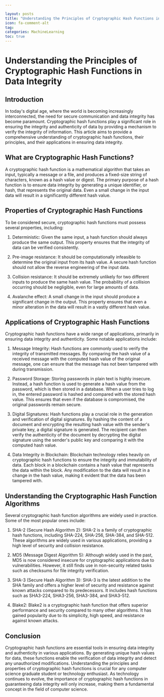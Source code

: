 ```yaml
---

layout: posts
title: "Understanding the Principles of Cryptographic Hash Functions in Data Integrity"
icon: fa-comment-alt
tag:      
categories: MachineLearning
toc: true
---
```




# Understanding the Principles of Cryptographic Hash Functions in Data Integrity

## Introduction

In today's digital age, where the world is becoming increasingly interconnected, the need for secure communication and data integrity has become paramount. Cryptographic hash functions play a significant role in ensuring the integrity and authenticity of data by providing a mechanism to verify the integrity of information. This article aims to provide a comprehensive understanding of cryptographic hash functions, their principles, and their applications in ensuring data integrity.

## What are Cryptographic Hash Functions?

A cryptographic hash function is a mathematical algorithm that takes an input, typically a message or a file, and produces a fixed-size string of characters, known as a hash value or digest. The primary purpose of a hash function is to ensure data integrity by generating a unique identifier, or hash, that represents the original data. Even a small change in the input data will result in a significantly different hash value.

## Properties of Cryptographic Hash Functions

To be considered secure, cryptographic hash functions must possess several properties, including:

1. Deterministic: Given the same input, a hash function should always produce the same output. This property ensures that the integrity of data can be verified consistently.

2. Pre-image resistance: It should be computationally infeasible to determine the original input from its hash value. A secure hash function should not allow the reverse engineering of the input data.

3. Collision resistance: It should be extremely unlikely for two different inputs to produce the same hash value. The probability of a collision occurring should be negligible, even for large amounts of data.

4. Avalanche effect: A small change in the input should produce a significant change in the output. This property ensures that even a minor alteration in the data will result in a vastly different hash value.

## Applications of Cryptographic Hash Functions

Cryptographic hash functions have a wide range of applications, primarily in ensuring data integrity and authenticity. Some notable applications include:

1. Message Integrity: Hash functions are commonly used to verify the integrity of transmitted messages. By comparing the hash value of a received message with the computed hash value of the original message, one can ensure that the message has not been tampered with during transmission.

2. Password Storage: Storing passwords in plain text is highly insecure. Instead, a hash function is used to generate a hash value from the password, which is then stored in a database. When a user tries to log in, the entered password is hashed and compared with the stored hash value. This ensures that even if the database is compromised, the original passwords remain secure.

3. Digital Signatures: Hash functions play a crucial role in the generation and verification of digital signatures. By hashing the content of a document and encrypting the resulting hash value with the sender's private key, a digital signature is generated. The recipient can then verify the authenticity of the document by decrypting the digital signature using the sender's public key and comparing it with the computed hash value.

4. Data Integrity in Blockchain: Blockchain technology relies heavily on cryptographic hash functions to ensure the integrity and immutability of data. Each block in a blockchain contains a hash value that represents the data within the block. Any modification to the data will result in a change in the hash value, making it evident that the data has been tampered with.

## Understanding the Cryptographic Hash Function Algorithms

Several cryptographic hash function algorithms are widely used in practice. Some of the most popular ones include:

1. SHA-2 (Secure Hash Algorithm 2): SHA-2 is a family of cryptographic hash functions, including SHA-224, SHA-256, SHA-384, and SHA-512. These algorithms are widely used in various applications, providing a high level of security and collision resistance.

2. MD5 (Message Digest Algorithm 5): Although widely used in the past, MD5 is now considered insecure for cryptographic applications due to vulnerabilities. However, it still finds use in non-security related tasks such as checksums for file integrity verification.

3. SHA-3 (Secure Hash Algorithm 3): SHA-3 is the latest addition to the SHA family and offers a higher level of security and resistance against known attacks compared to its predecessors. It includes hash functions such as SHA3-224, SHA3-256, SHA3-384, and SHA3-512.

4. Blake2: Blake2 is a cryptographic hash function that offers superior performance and security compared to many other algorithms. It has gained popularity due to its simplicity, high speed, and resistance against known attacks.

## Conclusion

Cryptographic hash functions are essential tools in ensuring data integrity and authenticity in various applications. By generating unique hash values for data, these functions enable the verification of data integrity and detect any unauthorized modifications. Understanding the principles and properties of cryptographic hash functions is crucial for any computer science graduate student or technology enthusiast. As technology continues to evolve, the importance of cryptographic hash functions in guaranteeing data integrity will only increase, making them a fundamental concept in the field of computer science.